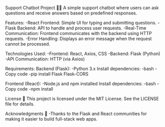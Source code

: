 Support Chatbot Project 📱🤖
A simple support chatbot where users can ask questions and receive answers based on predefined responses.

Features:
-React Frontend: Simple UI for typing and submitting questions.
-Flask Backend: API to handle and process user requests.
-Real-Time Communication: Frontend communicates with the backend using HTTP requests.
-Error Handling: Displays an error message when the request cannot be processed.


Technologies Used:
-Frontend: React, Axios, CSS
-Backend: Flask (Python)
-API Communication: HTTP (via Axios)

Requirements:
Backend (Flask):
-Python 3.x
Install dependencies:
-bash
-Copy code
-pip install Flask Flask-CORS


Frontend (React):
-Node.js and npm installed
Install dependencies:
-bash
-Copy code
-npm install

License 📜
This project is licensed under the MIT License. See the LICENSE file for details.


Acknowledgments 🎉
-Thanks to the Flask and React communities for making it easier to build full-stack web apps.
